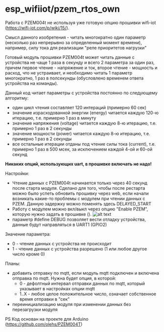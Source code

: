 # esp_wifiiot/pzem_rtos_own

Работа с PZEM004t не используя уже готовую опцию прошивки wifi-iot (https://wifi-iot.com/p/wiki/15/).

Смысл данного изобретения - читать многократно один параметр (несколько раз непрерывно за определенный момент времени), например, силу тока для реализации "реле приоритетов нагрузки"

Готовый модуль прошивки PZEM004t может читать данные с устройства не чаще 1 раза в секунду и всего 2 параметра за один раз, причем первое чтение - напряжение и ток, второе чтение - мощность и расход, что не устраивает, и необходимо читать 1 параметр многократно, 1 раз в полсекунды (обусловлено временем ответа устройства на команды).

Данный код читает параметры с устройства постоянно по следующему алгоритму:
* один цикл чтения составляет 120 интераций (примерно 60 сек)
* значение израсходованной энергии (energy) читается каждую 120-ю итерацию, т.е. примерно 1 раз в минуту
* значение напряжения (voltage) читается каждую 8-ю итерацию, т.е. примерно 1 раз в 2 секунды
* значение мощности (power) читается каждую 8-ю итерацию, т.е. примерно 1 раз в 2 секунды
* все остальные итерации отданы под чтение силы тока (current), т.е. примерно 1 раз в 500 мсек, за исключением каждой 4-ой и 60-ой секунд

**Никаких опций, использующих uart, в прошивке включать не надо!**

Настройки:
* Чтение данных с PZEM004t начинается только через 40 секунд после старта модуля. Сделано для того, чтобы после рестарта можно было успеть обновить прошивку через web, если начали возникать какие-то проблемы с модулем при чтении данных с PZEM.
Данную задержку можно поменять здесь DELAYED_START
* Работу с модулем можно вкл/выкл через опцию "Enable PZEM", которую нужно задать в прошивке ().
![alt text](https://CodeOptions.PNG)
* параметр #define DEBUG позволяет вести отладку устройства, данные будут направляться в UART1 (GPIO2)

Значение параметра:
* 0 - чтение данных с устройства не происходит
* 1 - чтение данных с устройства разрешено (1 или любое другое число кроме 0)


Планы:
* добавить отправку по mqtt, если модуль mqtt подключен и включена отправка по mqtt.
  Нужна будет опция, в которой:
  - 0 - дефолтный интервал отправки данных по mqtt, который указывает в настройках опции mqtt
  - 1..X - любое целое положительное число, означает собственное время отправки в "сек"
* переинициализацию модуля при изменении данных без перезагрузки модуля


PS Код основан на проекте для Arduino (https://github.com/olehs/PZEM004T)
